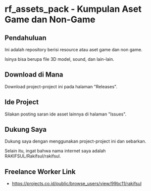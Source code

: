 # rf_assets_pack - Kumpulan Aset Game dan Non-Game

## Pendahuluan

Ini adalah repository berisi resource atau aset game dan non game.

Isinya bisa berupa file 3D model, sound, dan lain-lain.

## Download di Mana

Download project-project ini pada halaman "Releases".

## Ide Project

Silakan posting saran ide asset lainnya di halaman "Issues".

## Dukung Saya

Dukung saya dengan menggunakan project-project ini dan sebarkan.

Selain itu, ingat bahwa nama internet saya adalah RAKIFSUL/Rakifsul/rakifsul.

## Freelance Worker Link

- https://projects.co.id/public/browse_users/view/99bc11/rakifsul